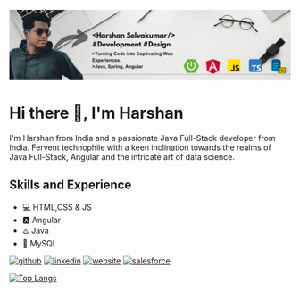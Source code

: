 ![A passionate Java Full-Stack developer from India](https://github.com/harshan2602/harshan2602/blob/main/Github%20Banner.png)

# Hi there 👋, I'm Harshan

I'm Harshan from India and a passionate Java Full-Stack developer from India. Fervent technophile with a keen inclination towards the realms of Java Full-Stack, Angular and the intricate art of data science.

## Skills and Experience
* 💻 HTML,CSS & JS
* 🅰️ Angular
* ♨️ Java
* 🐬 MySQL



[<img src='https://cdn.jsdelivr.net/npm/simple-icons@3.0.1/icons/github.svg' alt='github' height='40'>](https://github.com/harshan2602)  [<img src='https://cdn.jsdelivr.net/npm/simple-icons@3.0.1/icons/linkedin.svg' alt='linkedin' height='40'>](https://www.linkedin.com/in/harshan2602/)  [<img src='https://cdn.jsdelivr.net/npm/simple-icons@3.0.1/icons/icloud.svg' alt='website' height='40'>](https://harshan2602.in)  [<img src='https://cdn.jsdelivr.net/npm/simple-icons@3.0.1/icons/salesforce.svg' alt='salesforce' height='40'>](https://www.salesforce.com/trailblazer/harshan2602)  

[![Top Langs](https://github-readme-stats.vercel.app/api/top-langs/?username=harshan2602)](https://github.com/anuraghazra/github-readme-stats)

